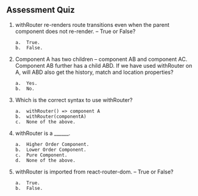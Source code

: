 ## Assessment Quiz

1.	withRouter re-renders route transitions even when the parent component does not re-render. – True or False?

        a.	True.
        b.	False. 


2.	Component A has two children – component AB and component AC. Component AB further has a child ABD. If we have used withRouter on A, will ABD also get the history, match and location properties?

        a.	Yes.
        b.	No. 


3.	Which is the correct syntax to use withRouter?

        a.	withRouter() => component A
        b.	withRouter(componentA) 
        c.	None of the above.


4.	withRouter is a ______.

        a.	Higher Order Component. 
        b.	Lower Order Component.
        c.	Pure Component.
        d.	None of the above.


5.	withRouter is imported from react-router-dom. – True or False?

        a.	True. 
        b.	False. 

